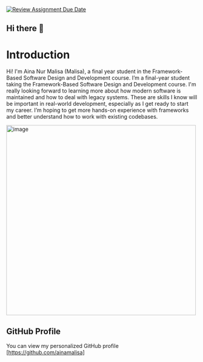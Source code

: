 [![Review Assignment Due Date](https://classroom.github.com/assets/deadline-readme-button-22041afd0340ce965d47ae6ef1cefeee28c7c493a6346c4f15d667ab976d596c.svg)](https://classroom.github.com/a/LQr4ft17)

## Hi there 👋

# Introduction
Hi! I'm Aina Nur Malisa (Malisa), a final year student in the Framework-Based Software Design and Development course. 
I’m a final-year student taking the Framework-Based Software Design and Development course. I'm really looking forward to learning more about how modern software is maintained and how to deal with legacy systems. These are skills I know will be important in real-world development, especially as I get ready to start my career. I’m hoping to get more hands-on experience with frameworks and better understand how to work with existing codebases.

<img height="500" alt="image" src="https://github.com/user-attachments/assets/d7b13e08-96db-42ee-863b-6f135913069c"/>


## GitHub Profile
You can view my personalized GitHub profile [https://github.com/ainamalisa]
